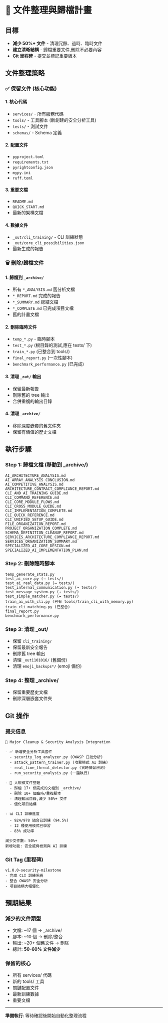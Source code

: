 # 🧹 文件整理與歸檔計畫

## 目標
- **減少 50%+ 文件** - 清理冗餘、過時、臨時文件
- **建立清晰結構** - 歸檔重要文件,刪除不必要內容
- **Git 里程碑** - 提交並標記重要版本

## 文件整理策略

### ✅ 保留文件 (核心功能)

#### 1. 核心代碼
- `services/` - 所有服務代碼
- `tools/` - 工具腳本 (新創建的安全分析工具)
- `tests/` - 測試文件
- `schemas/` - Schema 定義

#### 2. 配置文件
- `pyproject.toml`
- `requirements.txt`
- `pyrightconfig.json`
- `mypy.ini`
- `ruff.toml`

#### 3. 重要文檔
- `README.md`
- `QUICK_START.md`
- 最新的架構文檔

#### 4. 數據文件
- `_out/cli_training/` - CLI 訓練狀態
- `_out/core_cli_possibilities.json`
- 最新生成的報告

### 🗑️ 刪除/歸檔文件

#### 1. 歸檔到 `_archive/`
- 所有 `*_ANALYSIS.md` 舊分析文檔
- `*_REPORT.md` 完成的報告
- `*_SUMMARY.md` 總結文檔
- `*_COMPLETE.md` 已完成項目文檔
- 舊的計畫文檔

#### 2. 刪除臨時文件
- `temp_*.py` - 臨時腳本
- `test_*.py` (根目錄的測試,應在 tests/ 下)
- `train_*.py` (已整合到 tools/)
- `final_report.py` (一次性腳本)
- `benchmark_performance.py` (已完成)

#### 3. 清理 `_out/` 輸出
- 保留最新報告
- 刪除舊的 tree 輸出
- 合併重複的輸出目錄

#### 4. 清理 `_archive/`
- 移除深度嵌套的舊文件夾
- 保留有價值的歷史文檔

## 執行步驟

### Step 1: 歸檔文檔 (移動到 _archive/)
```
AI_ARCHITECTURE_ANALYSIS.md
AI_ARRAY_ANALYSIS_CONCLUSION.md
AI_COMPETITIVE_ANALYSIS.md
ARCHITECTURE_CONTRACT_COMPLIANCE_REPORT.md
CLI_AND_AI_TRAINING_GUIDE.md
CLI_COMMAND_REFERENCE.md
CLI_CORE_MODULE_FLOWS.md
CLI_CROSS_MODULE_GUIDE.md
CLI_IMPLEMENTATION_COMPLETE.md
CLI_QUICK_REFERENCE.md
CLI_UNIFIED_SETUP_GUIDE.md
FILE_ORGANIZATION_REPORT.md
PROJECT_ORGANIZATION_COMPLETE.md
SCHEMA_DEFINITION_CLEANUP_REPORT.md
SERVICES_ARCHITECTURE_COMPLIANCE_REPORT.md
SERVICES_ORGANIZATION_SUMMARY.md
SPECIALIZED_AI_CORE_DESIGN.md
SPECIALIZED_AI_IMPLEMENTATION_PLAN.md
```

### Step 2: 刪除臨時腳本
```
temp_generate_stats.py
test_ai_core.py (→ tests/)
test_ai_real_data.py (→ tests/)
test_internal_communication.py (→ tests/)
test_message_system.py (→ tests/)
test_simple_matcher.py (→ tests/)
train_ai_with_cli.py (已有 tools/train_cli_with_memory.py)
train_cli_matching.py (已整合)
final_report.py
benchmark_performance.py
```

### Step 3: 清理 _out/
- 保留 `cli_training/`
- 保留最新安全報告
- 刪除舊 tree 輸出
- 清理 `_out1101016/` (舊備份)
- 清理 `emoji_backups*/` (emoji 備份)

### Step 4: 整理 _archive/
- 保留重要歷史文檔
- 刪除深層嵌套文件夾

## Git 操作

### 提交信息
```
🎯 Major Cleanup & Security Analysis Integration

- ✅ 新增安全分析工具套件
  - security_log_analyzer.py (OWASP 日誌分析)
  - attack_pattern_trainer.py (攻擊模式 AI 訓練)
  - real_time_threat_detector.py (實時威脅檢測)
  - run_security_analysis.py (一鍵執行)

- 🧹 大規模文件整理
  - 歸檔 17+ 個完成的文檔到 _archive/
  - 刪除 10+ 個臨時/重複腳本
  - 清理輸出目錄,減少 50%+ 文件
  - 優化項目結構

- 📊 CLI 訓練進度
  - 924/978 組合已訓練 (94.5%)
  - 12 種使用模式已學習
  - 83% 成功率

減少文件數: 50%+
新增功能: 安全威脅檢測與 AI 訓練
```

### Git Tag (里程碑)
```
v1.0.0-security-milestone
- 完成 CLI 訓練系統
- 整合 OWASP 安全分析
- 項目結構大幅優化
```

## 預期結果

### 減少的文件類型
- 文檔: ~17 個 → _archive/
- 腳本: ~10 個 → 刪除/整合
- 輸出: ~20+ 個舊文件 → 刪除
- 總計: **50-60% 文件減少**

### 保留的核心
- 所有 services/ 代碼
- 新的 tools/ 工具
- 關鍵配置文件
- 最新訓練數據
- 重要文檔

---

**準備執行**: 等待確認後開始自動化整理流程

